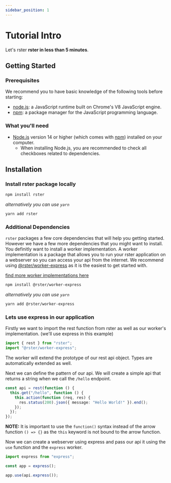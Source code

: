 ```yaml
---
sidebar_position: 1
---
```


# Tutorial Intro

Let's rster **rster in less than 5 minutes**.

## Getting Started

### Prerequisites

We recommend you to have basic knowledge of the following tools before starting:

- [node.js](https://nodejs.org/en/): a JavaScript runtime built on Chrome's V8 JavaScript engine.
- [npm](https://www.npmjs.com/): a package manager for the JavaScript programming language.

### What you'll need

- [Node.js](https://nodejs.org/en/download/) version 14 or higher (which comes with [npm](http://npmjs.com/)) installed on your computer.
  - When installing Node.js, you are recommended to check all checkboxes related to dependencies.

## Installation

### Install rster package locally

```bash
npm install rster
```

_alternatively you can use `yarn`_

```bash
yarn add rster
```

### Additional Dependencies

`rster` packages a few core dependencies that will help you getting started. However we have a few more dependencies that you might want to install.
You definitly want to install a worker implementation. A worker implementation is a package that allows you to run your rster application on a webserver so you can access your api from the internet.
We recommend using [@rster/worker-express](https://www.npmjs.com/package/@rster/worker-express) as it is the easiest to get started with.

[find more worker implementations here](/docs/category/workers)

```bash
npm install @rster/worker-express
```

_alternatively you can use `yarn`_

```bash
yarn add @rster/worker-express
```

### Lets use express in our application

Firstly we want to import the rest function from rster as well as our worker's implementation. (we'll use express in this example)

```typescript
import { rest } from "rster";
import "@rster/worker-express";
```

The worker will extend the prototype of our rest api object. Types are automatically extended as well.

Next we can define the pattern of our api. We will create a simple api that returns a string when we call the `/hello` endpoint.

```typescript
const api = rest(function () {
  this.get("/hello", function () {
    this.action(function (req, res) {
      res.status(200).json({ message: "Hello World!" }).end();
    });
  });
});
```

**NOTE:** It is important to use the `function()` syntax instead of the arrow function `() => {}` as the `this` keyword is not bound to the arrow function.

Now we can create a webserver using express and pass our api it using the `use` function and the `express` worker.

```typescript
import express from "express";

const app = express();

app.use(api.express());
```
